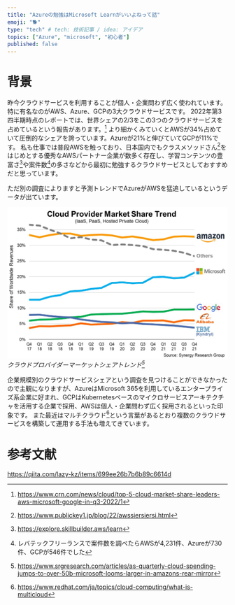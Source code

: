 ```yaml
---
title: "Azureの勉強はMicrosoft Learnがいいよねって話"
emoji: "🐕"
type: "tech" # tech: 技術記事 / idea: アイデア
topics: ["Azure", "microsoft", "初心者"]
published: false
---
```

# 背景
昨今クラウドサービスを利用することが個人・企業問わず広く使われています。特に有名なのがAWS、Azure、GCPの3大クラウドサービスです。
2022年第3四半期時点のレポートでは、世界シェアの2/3をこの3つのクラウドサービスを占めているという報告があります。[^1]
より細かくみていくとAWSが34%占めていて圧倒的なシェアを誇っています。Azureが21%と伸びていてGCPが11%です。
私も仕事では普段AWSを触っており、日本国内でもクラスメソッドさん[^2]をはじめとする優秀なAWSパートナー企業が数多く存在し、学習コンテンツの豊富さ[^3]や案件数[^4]の多さなどから最初に勉強するクラウドサービスとしておすすめだと思っています。

ただ別の調査によりますと予測トレンドでAzureがAWSを猛追しているというデータが出ています。

![](/images/azure-microsoft-learn-good/image1.jpg)
*クラウドプロバイダーマーケットシェアトレンド[^5]*

企業規模別のクラウドサービスシェアという調査を見つけることができなかったので主観になりますが、AzureはMicrosoft 365を利用しているエンタープライズ系企業に好まれ、GCPはKubernetesベースのマイクロサービスアーキテクチャを活用する企業で採用、AWSは個人・企業問わず広く採用されるといった印象です。
また最近はマルチクラウド[^6]という言葉があるとおり複数のクラウドサービスを構築して運用する手法も増えてきています。

[^1]: https://www.crn.com/news/cloud/top-5-cloud-market-share-leaders-aws-microsoft-google-in-q3-2022/1
[^2]: https://www.publickey1.jp/blog/22/awssiersiersi.html
[^3]: https://explore.skillbuilder.aws/learn
[^4]: レバテックフリーランスで案件数を調べたらAWSが4,231件、Azureが730件、GCPが546件でした
[^5]: https://www.srgresearch.com/articles/as-quarterly-cloud-spending-jumps-to-over-50b-microsoft-looms-larger-in-amazons-rear-mirror
[^6]: https://www.redhat.com/ja/topics/cloud-computing/what-is-multicloud

# 参考文献
https://qiita.com/lazy-kz/items/699ee26b7b6b89c6614d